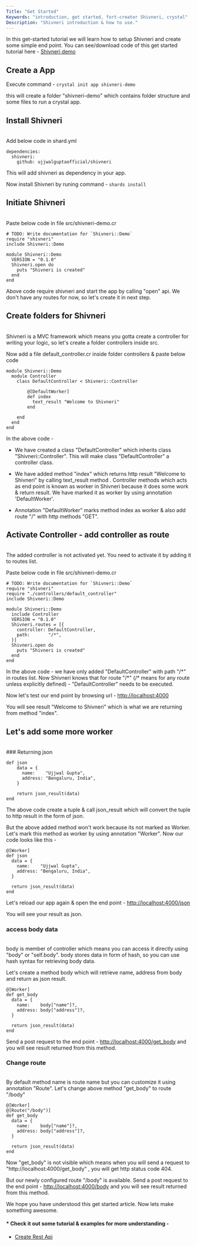 ```yaml
---
Title: "Get Started"
Keywords: "introduction, get started, fort-creator Shivneri, crystal"
Description: "Shivneri introduction & how to use."
---
```


In this get-started tutorial we will learn how to setup Shivneri and create some simple end point. You can see/download code of this get started tutorial here -  <a target="_blank" href="https://github.com/ujjwalguptaofficial/shivneri-examples/tree/master/shivneri-demo">Shivneri demo</a>

## Create a App

Execute command - `crystal init app shivneri-demo`

this will create a folder "shivneri-demo" which contains folder structure and some files to run a crystal app.

## Install Shivneri

<br>Add below code in shard.yml

```
dependencies:
  shivneri:
    github: ujjwalguptaofficial/shivneri
```

This will add shivneri as dependency in your app.

Now install Shivneri by runing command - `shards install`

## Initiate Shivneri

<br>Paste below code in file src/shivneri-demo.cr

```
# TODO: Write documentation for `Shivneri::Demo`
require "shivneri"
include Shivneri::Demo

module Shivneri::Demo
  VERSION = "0.1.0"
  Shivneri.open do
    puts "Shivneri is created"
  end
end

```

Above code require shivneri and start the app by calling "open" api. We don't have any routes for now, so let's create it in next step.

## Create folders for Shivneri

<br>Shivneri is a MVC framework which means you gotta create a controller for writing your logic, so let's create a folder controllers inside src.

Now add a file default_controller.cr inside folder controllers & paste below code

```
module Shivneri::Demo
  module Controller
    class DefaultController < Shivneri::Controller

        @[DefaultWorker]
        def index
          text_result "Welcome to Shivneri"
        end

    end
  end
end
```

In the above code - 
* We have created a class "DefaultController" which inherits class "Shivneri::Controller". This will make class "DefaultController" a controller class.

*  We have added method "index" which returns http result "Welcome to Shivneri" by calling text_result method . Controller methods which acts as end point is known as worker in Shivneri because it does some work & return result. We have marked it as worker by using annotation 'DefaultWorker'.

*  Annotation "DefaultWorker" marks method index as worker & also add route "/" with http methods "GET".

## Activate Controller - add controller as route
<br>
The added controller is not activated yet. You need to activate it by adding it to routes list.

Paste below code in file src/shivneri-demo.cr

```
# TODO: Write documentation for `Shivneri::Demo`
require "shivneri"
require "./controllers/default_controller"
include Shivneri::Demo

module Shivneri::Demo
  include Controller
  VERSION = "0.1.0"
  Shivneri.routes = [{
    controller: DefaultController,
    path:       "/*",
  }]
  Shivneri.open do
    puts "Shivneri is created"
  end
end
```

In the above code - we have only added "DefaultController" with path "/\*" in routes list. Now Shivneri knows that for route "/\*" (/\* means for any route unless explicitly defined) - "DefaultController" needs to be executed.

Now let's test our end point by browsing url - <a href="http://localhost:4000" target="_blank">http://localhost:4000</a>

You will see result "Welcome to Shivneri" which is what we are returning from method "index".

## Let's add some more worker
<br>
### Returning json

```
def json
    data = {
      name:    "Ujjwal Gupta",
      address: "Bengaluru, India",
    }

    return json_result(data)
end
```

The above code create a tuple & call json_result which will convert the tuple to http result in the form of json. 

But the above added method won't work because its not marked as Worker. Let's mark this method as worker by using annotation "Worker". Now our code looks like this -

```
@[Worker]
def json
  data = {
    name:    "Ujjwal Gupta",
    address: "Bengaluru, India",
  }

  return json_result(data)
end
```

Let's reload our app again & open the end point - <a href="http://localhost:4000/json" target="_blank">http://localhost:4000/json</a>

You will see your result as json. 

### access body data

<br>body is member of controller which means you can access it directly using "body" or "self.body". body stores data in form of hash, so you can use hash syntax for retrieving body data.

Let's create a method body which will retrieve name, address from body and return as json result. 

```
@[Worker]
def get_body
  data = {
    name:    body["name"]?,
    address: body["address"]?,
  }

  return json_result(data)
end
```

Send a post request to the end point - <a href="http://localhost:4000/get_body" target="_blank">http://localhost:4000/get_body</a> and you will see result returned from this method.

### Change route

<br>By default method name is route name but you can customize it using annotation "Route". Let's change above method "get_body" to route "/body"

```
@[Worker]
@[Route("/body")]
def get_body
  data = {
    name:    body["name"]?,
    address: body["address"]?,
  }

  return json_result(data)
end
```

Now "get\_body" is not visible which means when you will send a request to "http://localhost:4000/get_body" , you will get http status code 404. 

But our newly configured route "/body" is available. Send a post request to the end point - <a href="http://localhost:4000/body" target="_blank">http://localhost:4000/body</a> and you will see result returned from this method.

We hope you have understood this get started article. Now lets make something awesome.

#### * Check it out some tutorial & examples for more understanding -

* [Create Rest Api](https://github.com/ujjwalguptaofficial/shivneri-examples/tree/master/rest)